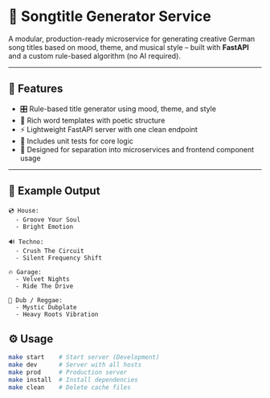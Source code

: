 # 🎵 Songtitle Generator Service

A modular, production-ready microservice for generating creative German song titles based on mood, theme, and musical style – built with **FastAPI** and a custom rule-based algorithm (no AI required).

---

## 🚀 Features

- 🎛️ Rule-based title generator using mood, theme, and style
- 🧠 Rich word templates with poetic structure
- ⚡️ Lightweight FastAPI server with one clean endpoint
- 🧪 Includes unit tests for core logic
- 🧩 Designed for separation into microservices and frontend component usage

---

## 🧠 Example Output

```text
💿 House:
  - Groove Your Soul
  - Bright Emotion

🔊 Techno:
  - Crush The Circuit
  - Silent Frequency Shift

🔥 Garage:
  - Velvet Nights
  - Ride The Drive

🌿 Dub / Reggae:
  - Mystic Dubplate
  - Heavy Roots Vibration
```

## ⚙️ Usage

```bash
make start    # Start server (Development)
make dev      # Server with all hosts
make prod     # Production server
make install  # Install dependencies
make clean    # Delete cache files
```
